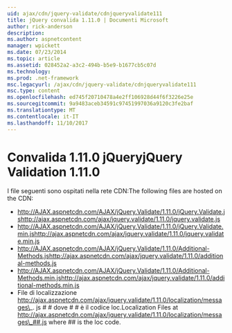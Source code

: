 ```yaml
---
uid: ajax/cdn/jquery-validate/cdnjqueryvalidate111
title: jQuery convalida 1.11.0 | Documenti Microsoft
author: rick-anderson
description: 
ms.author: aspnetcontent
manager: wpickett
ms.date: 07/23/2014
ms.topic: article
ms.assetid: 028452a2-a3c2-494b-b5e9-b1677cb5c07d
ms.technology: 
ms.prod: .net-framework
msc.legacyurl: /ajax/cdn/jquery-validate/cdnjqueryvalidate111
msc.type: content
ms.openlocfilehash: ed745f20710478a4e2ff106928d44f6f3226e25e
ms.sourcegitcommit: 9a9483aceb34591c97451997036a9120c3fe2baf
ms.translationtype: MT
ms.contentlocale: it-IT
ms.lasthandoff: 11/10/2017
---
```

<a name="jquery-validation-1110"></a><span data-ttu-id="6c29e-102">Convalida 1.11.0 jQuery</span><span class="sxs-lookup"><span data-stu-id="6c29e-102">jQuery Validation 1.11.0</span></span>
====================
<span data-ttu-id="6c29e-103">I file seguenti sono ospitati nella rete CDN:</span><span class="sxs-lookup"><span data-stu-id="6c29e-103">The following files are hosted on the CDN:</span></span>

- <span data-ttu-id="6c29e-104">http://AJAX.aspnetcdn.com/AJAX/jQuery.Validate/1.11.0/jQuery.Validate.js</span><span class="sxs-lookup"><span data-stu-id="6c29e-104">http://ajax.aspnetcdn.com/ajax/jquery.validate/1.11.0/jquery.validate.js</span></span>
- <span data-ttu-id="6c29e-105">http://AJAX.aspnetcdn.com/AJAX/jQuery.Validate/1.11.0/jQuery.Validate.min.js</span><span class="sxs-lookup"><span data-stu-id="6c29e-105">http://ajax.aspnetcdn.com/ajax/jquery.validate/1.11.0/jquery.validate.min.js</span></span>
- <span data-ttu-id="6c29e-106">http://AJAX.aspnetcdn.com/AJAX/jQuery.Validate/1.11.0/Additional-Methods.js</span><span class="sxs-lookup"><span data-stu-id="6c29e-106">http://ajax.aspnetcdn.com/ajax/jquery.validate/1.11.0/additional-methods.js</span></span>
- <span data-ttu-id="6c29e-107">http://AJAX.aspnetcdn.com/AJAX/jQuery.Validate/1.11.0/Additional-Methods.min.js</span><span class="sxs-lookup"><span data-stu-id="6c29e-107">http://ajax.aspnetcdn.com/ajax/jquery.validate/1.11.0/additional-methods.min.js</span></span>
- <span data-ttu-id="6c29e-108">File di localizzazione http://ajax.aspnetcdn.com/ajax/jquery.validate/1.11.0/localization/messages\_. js # # dove # # è il codice loc.</span><span class="sxs-lookup"><span data-stu-id="6c29e-108">Localization Files at http://ajax.aspnetcdn.com/ajax/jquery.validate/1.11.0/localization/messages\_##.js where ## is the loc code.</span></span>
